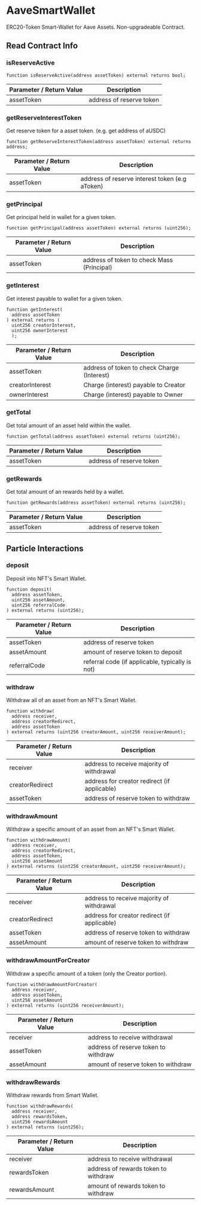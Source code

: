 # AaveSmartWallet

ERC20-Token Smart-Wallet for Aave Assets. Non-upgradeable Contract.


## Read Contract Info
### isReserveActive
```
function isReserveActive(address assetToken) external returns bool;
```

| Parameter / Return Value | Description |
|--------------------------| ------------ |
| assetToken | address of reserve token|

### getReserveInterestToken

Get reserve token for a asset token. (e.g. get address of aUSDC)

```
function getReserveInterestToken(address assetToken) external returns address;
```

| Parameter / Return Value | Description |
|--------------------------| ------------ |
| assetToken | address of reserve interest token (e.g aToken)|

### getPrincipal

Get principal held in wallet for a given token.

```
function getPrincipal(address assetToken) external returns (uint256);
```

| Parameter / Return Value | Description |
|--------------------------| ------------ |
| assetToken | address of token to check Mass (Principal) |


### getInterest

Get interest payable to wallet for a given token.

```
function getInterest(
  address assetToken
) external returns (
  uint256 creatorInterest, 
  uint256 ownerInterest
  );
```

| Parameter / Return Value | Description |
|--------------------------| ------------ |
| assetToken | address of token to check Charge (Interest)|
| creatorInterest | Charge (interest) payable to Creator |
| ownerInterest | Charge (interest) payable to Owner |
### getTotal

Get total amount of an asset held within the wallet.

```
function getTotal(address assetToken) external returns (uint256);
```

| Parameter / Return Value | Description |
|--------------------------| ------------ |
| assetToken | address of reserve token|

### getRewards

Get total amount of an rewards held by a wallet.

```
function getRewards(address assetToken) external returns (uint256);
```

| Parameter / Return Value | Description |
|--------------------------| ------------ |
| assetToken | address of reserve token|

## Particle Interactions

### deposit

Deposit into NFT's Smart Wallet.

```
function deposit(
  address assetToken, 
  uint256 assetAmount, 
  uint256 referralCode
) external returns (uint256);
```

| Parameter / Return Value | Description |
|--------------------------| ------------ |
| assetToken | address of reserve token|
| assetAmount | amount of reserve token to deposit |
| referralCode | referral code (if applicable, typically is not) |

### withdraw

Withdraw all of an asset from an NFT's Smart Wallet.

```
function withdraw(
  address receiver, 
  address creatorRedirect, 
  address assetToken
) external returns (uint256 creatorAmount, uint256 receiverAmount);
```

| Parameter / Return Value | Description |
|--------------------------| ------------ |
| receiver | address to receive majority of withdrawal |
| creatorRedirect | address for creator redirect (if applicable)|
| assetToken | address of reserve token to withdraw|

### withdrawAmount

Withdraw a specific amount of an asset from an NFT's Smart Wallet.

```
function withdrawAmount(
  address receiver, 
  address creatorRedirect, 
  address assetToken, 
  uint256 assetAmount
) external returns (uint256 creatorAmount, uint256 receiverAmount);
```

| Parameter / Return Value | Description |
|--------------------------| ------------ |
| receiver | address to receive majority of withdrawal |
| creatorRedirect | address for creator redirect (if applicable)|
| assetToken | address of reserve token to withdraw|
| assetAmount | amount of reserve token to withdraw|

### withdrawAmountForCreator

Withdraw a specific amount of a token (only the Creator portion).

```
function withdrawAmountForCreator(
  address receiver, 
  address assetToken, 
  uint256 assetAmount
) external returns (uint256 receiverAmount);
```

| Parameter / Return Value | Description |
|--------------------------| ------------ |
| receiver | address to receive withdrawal |
| assetToken | address of reserve token to withdraw|
| assetAmount | amount of reserve token to withdraw|


### withdrawRewards

Withdraw rewards from Smart Wallet.

```
function withdrawRewards(
  address receiver, 
  address rewardsToken, 
  uint256 rewardsAmount
) external returns (uint256);
```

| Parameter / Return Value | Description |
|--------------------------| ------------ |
| receiver | address to receive withdrawal |
| rewardsToken | address of rewards token to withdraw|
| rewardsAmount | amount of rewards token to withdraw|